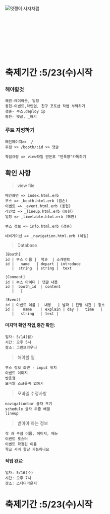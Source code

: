 <br><br><br><br><br><br><br><br><br>

![멋쟁이 사자처럼](http://mblogthumb1.phinf.naver.net/MjAxNzA3MTJfMjY2/MDAxNDk5Nzg2ODEzMjQy.J3alTsoKn_lPZFPtGoYN0Vfqacj_fuTTR0NNTCXIROIg.sPNGGYHx-qkkD4sDN6nwTDg31snJTodQcm-95lUI19Ug.PNG.indesual/basiclogo_K_V.png?type=w800)
<br><br><br><br><br><br><br><br><br>

# 축제기간 :5/23(수)시작
### 해야할것
    혜원-레이아웃, 일정
    동현-이벤트,라인업, 친구 포토샵 작업 부탁하기
    겸손- 부스,deploy ip
    동환- 댓글, _하기

### 루트 지정하기
    메인페이지>>  /
    주점 >> /booth/:id >> 댓글

    작업요령 => view파일 만든후 "단톡방"카톡하기

## 확인 사항
> view file

    메인화면 => index.html.erb
    부스 => _booth.html.erb (겸손)
    이벤트 => _event.html.erb (동현)
    라인업 => _lineup.html.erb (동현)
    일정 => _timetable.html.erb (혜원)
    
    부스 정보 => info.html.erb (겸손)
    
    네비게이션 => _navigation.html.erb (혜원)
    
> Database

    [Booth] 
    id | 부스 이름 |  학과  | 소개멘트 
    id |   name   | depart | introduce
       |  string  | string |  text
    
    [Comment]
    id | 부스 아이디 | 댓글 내용
    id |  booth_id  | content
       |   |
    
    [Event]
    id | 이벤트 이름 |  내용   | 날짜 | 진행 시간 | 장소
    id |    name    | explain | day |   time   | 
       |   string   | text |


#### 마지막 확인 작업,중간 확인: 
    일자: 5/14(월) 
    시간: 오후 5시 
    장소: 그린브라우니

> 해야할 일

    부스 정보 화면 - input 위치
    이벤트 이미지
    반응형
    모바일 스크롤바 없애기
    

> 모바일 수정사항

    navigationbar 글자 크기
    schedule 글자 두줄 배열
    lineup 
    
    
> 받아야 하는 정보
    
    각 과 주점 이름, 이미지, 메뉴
    이벤트 포스터
    이벤트 확정된 이름
    학교 서버 할당 가능하나요
    
#### 작업 완료: 
    일자: 5/16(수)
    시간: 오후 7시
    장소: 스터디라운지
# 축제기간 :5/23(수)시작
